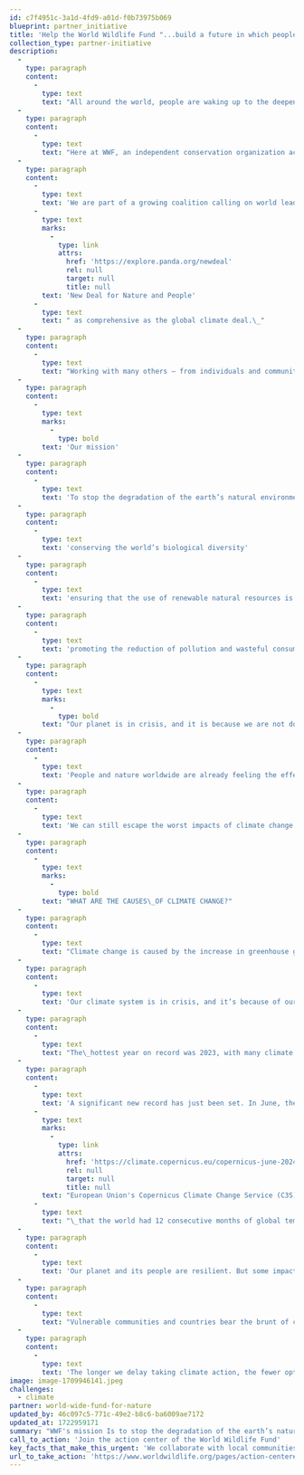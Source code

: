 ```yaml
---
id: c7f4951c-3a1d-4fd9-a01d-f0b73975b069
blueprint: partner_initiative
title: 'Help the World Wildlife Fund "...build a future in which people live in harmony with nature."'
collection_type: partner-initiative
description:
  -
    type: paragraph
    content:
      -
        type: text
        text: "All around the world, people are waking up to the deepening crisis of nature loss. We’re experiencing a growing realization that nature is our life-support system and that no one will be spared from the impacts of its loss.\_"
  -
    type: paragraph
    content:
      -
        type: text
        text: "Here at WWF, an independent conservation organization active in nearly 100 countries, we are working to sustain the natural world for the benefit of people and wildlife.\_\_"
  -
    type: paragraph
    content:
      -
        type: text
        text: 'We are part of a growing coalition calling on world leaders to set nature on the path to recovery by 2030 – a '
      -
        type: text
        marks:
          -
            type: link
            attrs:
              href: 'https://explore.panda.org/newdeal'
              rel: null
              target: null
              title: null
        text: 'New Deal for Nature and People'
      -
        type: text
        text: " as comprehensive as the global climate deal.\_"
  -
    type: paragraph
    content:
      -
        type: text
        text: "Working with many others – from individuals and communities to business and government – WWF urgently seeks to protect and restore natural habitats, stop the mass extinction of wildlife, and make the way we produce and consume sustainable.\_"
  -
    type: paragraph
    content:
      -
        type: text
        marks:
          -
            type: bold
        text: 'Our mission'
  -
    type: paragraph
    content:
      -
        type: text
        text: 'To stop the degradation of the earth’s natural environment and to build a future in which humans live in harmony with nature by:'
  -
    type: paragraph
    content:
      -
        type: text
        text: 'conserving the world’s biological diversity'
  -
    type: paragraph
    content:
      -
        type: text
        text: 'ensuring that the use of renewable natural resources is sustainable'
  -
    type: paragraph
    content:
      -
        type: text
        text: 'promoting the reduction of pollution and wasteful consumption.'
  -
    type: paragraph
    content:
      -
        type: text
        marks:
          -
            type: bold
        text: "Our planet is in crisis, and it is because we are not doing enough, nor fast enough, to tackle the climate change. It affects every corner of our planet -\_from the poles to the tropics, and from the mountains to the oceans."
  -
    type: paragraph
    content:
      -
        type: text
        text: 'People and nature worldwide are already feeling the effects: water supplies are shrinking, extreme weather events increasing in frequency and intensity, forests burning, and coral reefs dying. 2023 was the hottest year on record, and 2024 is on track to break that record.'
  -
    type: paragraph
    content:
      -
        type: text
        text: 'We can still escape the worst impacts of climate change if we - governments, companies, cities, and communities - come together to urgently reduce global greenhouse gas emissions.'
  -
    type: paragraph
    content:
      -
        type: text
        marks:
          -
            type: bold
        text: "WHAT ARE THE CAUSES\_OF CLIMATE CHANGE?"
  -
    type: paragraph
    content:
      -
        type: text
        text: "Climate change is caused by the increase in greenhouse gases, such as carbon dioxide, in the atmosphere.\_This is driven by human activities -\_primarily the burning of fossil fuels (coal, oil, and gas) and land-use change, such as deforestation."
  -
    type: paragraph
    content:
      -
        type: text
        text: 'Our climate system is in crisis, and it’s because of our actions (or rather, inaction) on climate change.'
  -
    type: paragraph
    content:
      -
        type: text
        text: "The\_hottest year on record was 2023, with many climate records shattered. Scientists are already predicting that 2024 will break the 2023 record of being the hottest year since climate records began in the 1800s."
  -
    type: paragraph
    content:
      -
        type: text
        text: 'A significant new record has just been set. In June, the '
      -
        type: text
        marks:
          -
            type: link
            attrs:
              href: 'https://climate.copernicus.eu/copernicus-june-2024-marks-12th-month-global-temperature-reaching-15degc-above-pre-industrial'
              rel: null
              target: null
              title: null
        text: "European Union's Copernicus Climate Change Service (C3S) announced"
      -
        type: text
        text: "\_that the world had 12 consecutive months of global temperatures reaching 1.5°C, the upper limit of global warming to avoid the worst impacts of climate change.\_"
  -
    type: paragraph
    content:
      -
        type: text
        text: 'Our planet and its people are resilient. But some impacts are escalating too quickly and occurring too frequently for the world to be able to adapt and avoid devastating impacts.'
  -
    type: paragraph
    content:
      -
        type: text
        text: "Vulnerable communities and countries bear the brunt of climate impacts because they have the least resources and are the least able to prepare as a result.\_"
  -
    type: paragraph
    content:
      -
        type: text
        text: 'The longer we delay taking climate action, the fewer options we have.'
image: image-1709946141.jpeg
challenges:
  - climate
partner: world-wide-fund-for-nature
updated_by: 46c097c5-771c-49e2-b8c6-ba6009ae7172
updated_at: 1722959171
summary: "WWF's mission Is to stop the degradation of the earth’s natural environment by conserving the world’s biological diversity; ensuring that the use of renewable natural resources is sustainable; and promoting the reduction of pollution and wasteful consumption."
call_to_action: 'Join the action center of the World Wildlife Fund'
key_facts_that_make_this_urgent: 'We collaborate with local communities to conserve the natural resources we all depend on and build a future in which people and nature thrive. Together with partners at all levels, we transform markets and policies toward sustainability, tackle the threats driving the climate crisis, and protect and restore wildlife and their habitats.'
url_to_take_action: 'https://www.worldwildlife.org/pages/action-center#what-you-can-do-today'
---
```

